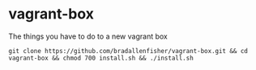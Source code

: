 # vagrant-box
The things you have to do to a new vagrant box
```shell
git clone https://github.com/bradallenfisher/vagrant-box.git && cd vagrant-box && chmod 700 install.sh && ./install.sh
```
